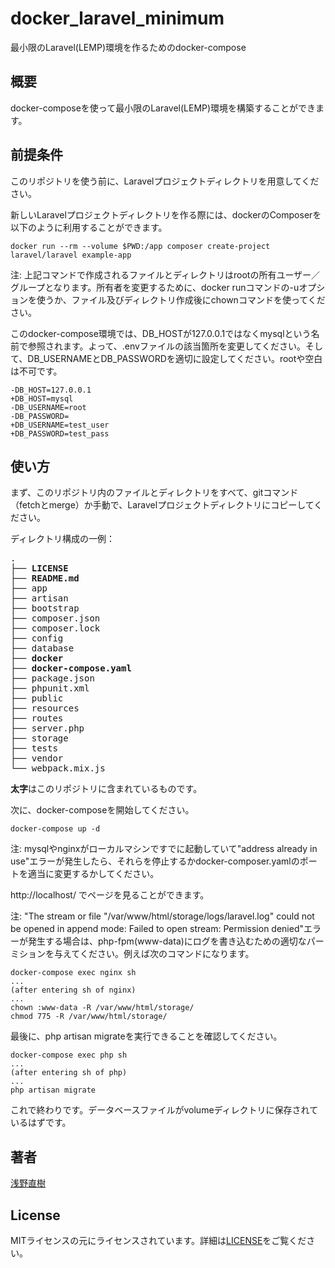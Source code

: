 # docker_laravel_minimum
最小限のLaravel(LEMP)環境を作るためのdocker-compose

## 概要
docker-composeを使って最小限のLaravel(LEMP)環境を構築することができます。

## 前提条件
このリポジトリを使う前に、Laravelプロジェクトディレクトリを用意してください。

新しいLaravelプロジェクトディレクトリを作る際には、dockerのComposerを以下のように利用することができます。

```
docker run --rm --volume $PWD:/app composer create-project laravel/laravel example-app
```
注:
上記コマンドで作成されるファイルとディレクトリはrootの所有ユーザー／グループとなります。所有者を変更するために、docker runコマンドの-uオプションを使うか、ファイル及びディレクトリ作成後にchownコマンドを使ってください。

このdocker-compose環境では、DB_HOSTが127.0.0.1ではなくmysqlという名前で参照されます。よって、.envファイルの該当箇所を変更してください。そして、DB_USERNAMEとDB_PASSWORDを適切に設定してください。rootや空白は不可です。


```
-DB_HOST=127.0.0.1
+DB_HOST=mysql
-DB_USERNAME=root
-DB_PASSWORD=
+DB_USERNAME=test_user
+DB_PASSWORD=test_pass
```


## 使い方
まず、このリポジトリ内のファイルとディレクトリをすべて、gitコマンド（fetchとmerge）か手動で、Laravelプロジェクトディレクトリにコピーしてください。

ディレクトリ構成の一例：
<pre>
.
├── <b>LICENSE</b>
├── <b>README.md</b>
├── app
├── artisan
├── bootstrap
├── composer.json
├── composer.lock
├── config
├── database
├── <b>docker</b>
├── <b>docker-compose.yaml</b>
├── package.json
├── phpunit.xml
├── public
├── resources
├── routes
├── server.php
├── storage
├── tests
├── vendor
└── webpack.mix.js
</pre>
<b>太字</b>はこのリポジトリに含まれているものです。

次に、docker-composeを開始してください。
```
docker-compose up -d
```
注:
mysqlやnginxがローカルマシンですでに起動していて"address already in use"エラーが発生したら、それらを停止するかdocker-composer.yamlのポートを適当に変更するかしてください。

http://localhost/
でページを見ることができます。

注:
"The stream or file "/var/www/html/storage/logs/laravel.log" could not be opened in append mode: Failed to open stream: Permission denied"エラーが発生する場合は、php-fpm(www-data)にログを書き込むための適切なパーミションを与えてください。例えば次のコマンドになります。
```
docker-compose exec nginx sh
...
(after entering sh of nginx)
...
chown :www-data -R /var/www/html/storage/
chmod 775 -R /var/www/html/storage/
```

最後に、php artisan migrateを実行できることを確認してください。
```
docker-compose exec php sh
...
(after entering sh of php)
...
php artisan migrate
```
これで終わりです。データベースファイルがvolumeディレクトリに保存されているはずです。

## 著者
[浅野直樹](https://asanonaoki.com/blog/)


## License
MITライセンスの元にライセンスされています。詳細は[LICENSE](/LICENSE)をご覧ください。




